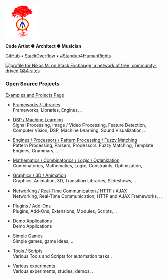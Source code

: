 
![favicon](./favicon-md.png)   
  
**Code Artist ● Architect ● Musician**  
  
  
[GitHub](https://github.com/foo123) • [StackOverflow](https://stackoverflow.com/users/3591273/nikos-m) • [#Standup4HumanRights](https://www.standup4humanrights.org/en/index.html)
  
  
<a href="https://stackoverflow.com/users/3591273/nikos-m"><img src="https://stackexchange.com/users/flair/4021056.png" width="208" height="58" alt="profile for Nikos M. on Stack Exchange, a network of free, community-driven Q&amp;A sites" title="profile for Nikos M. on Stack Exchange, a network of free, community-driven Q&amp;A sites" /></a>  
  
  
### Open Source Projects

[Examples and Projects Page](https://foo123.github.io/examples/)  
  



* [Frameworks / Libraries](https://github.com/foo123/foo123/blob/master/frameworks.md)  
    Frameworks, Libraries, Engines, ..


* [DSP / Machine Learning](https://github.com/foo123/foo123/blob/master/dsp.md)  
    Signal Processing, Image / Video Processing, Feature Detection, Computer Vision, DSP, Machine Learning, Sound Visualization, ..


* [Engines / Processors / Pattern Processing / Fuzzy Matching](https://github.com/foo123/foo123/blob/master/processors.md)  
    Pattern Processing, Parsers, Processors, Fuzzy Matching, Template Engines, Grammars, ..


* [Mathematics / Combinatorics / Logic / Optimization](https://github.com/foo123/foo123/blob/master/math.md)  
    Combinatorics, Mathematics, Logic, Constraints, Optimization, ..


* [Graphics / 3D / Animation](https://github.com/foo123/foo123/blob/master/graphics.md)  
    Graphics, Animation, 3D, Transition Libraries, Slideshows, ..


* [Networking / Real-Time Communication / HTTP / AJAX](https://github.com/foo123/foo123/blob/master/networking.md)  
    Networking, Real-Time Communication, HTTP and AJAX Frameworks, ..


* [Plugins / Add-Ons](https://github.com/foo123/foo123/blob/master/plugins.md)  
    Plugins, Add-Ons, Extensions, Modules, Scripts, ..


* [Demo Applications](https://github.com/foo123/foo123/blob/master/apps.md)  
    Demo Applications


* [Simple Games](https://github.com/foo123/foo123/blob/master/games.md)  
    Simple games, game ideas, ..


* [Tools / Scripts](https://github.com/foo123/foo123/blob/master/tools.md)  
    Various Tools and Scripts for automation tasks..


* [Various experiments](https://github.com/foo123/foo123/blob/master/various.md)  
    Various experiments, studies, demos, ..


  
  